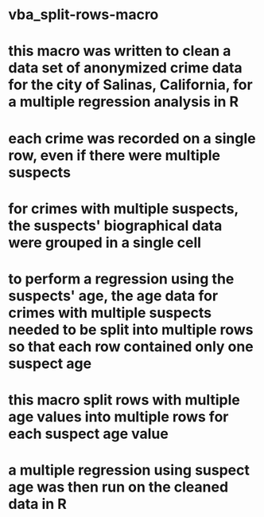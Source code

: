 # vba_split-rows-macro

# this macro was written to clean a data set of anonymized crime data for the city of Salinas, California, for a multiple regression analysis in R 
# each crime was recorded on a single row, even if there were multiple suspects
# for crimes with multiple suspects, the suspects' biographical data were grouped in a single cell
# to perform a regression using the suspects' age, the age data for crimes with multiple suspects needed to be split into multiple rows so that each row contained only one suspect age
# this macro split rows with multiple age values into multiple rows for each suspect age value
# a multiple regression using suspect age was then run on the cleaned data in R
